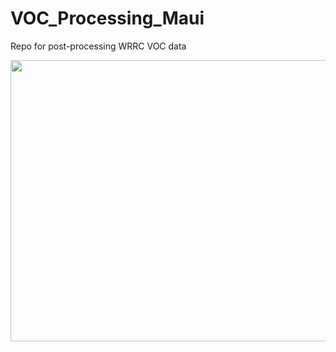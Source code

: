 # VOC_Processing_Maui
 Repo for post-processing WRRC VOC data


<p align="center">
  <img width="900" height="450" src=VOC_report_Explanation.jpg>
</p>

